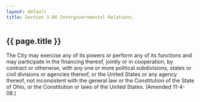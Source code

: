 ```yaml
---
layout: default 
title: Section 3.04 Intergovernmental Relations.
---
```


{{ page.title }}
----------------

The City may exercise any of its powers or perform any of its functions
and may participate in the financing thereof, jointly or in cooperation,
by contract or otherwise, with any one or more political subdivisions,
states or civil divisions or agencies thereof, or the United States or
any agency thereof, not inconsistent with the general law or the
Constitution of the State of Ohio, or the Constitution or laws of the
United States. (Amended 11-4-08.)
